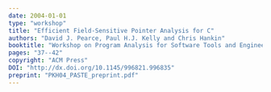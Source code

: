 ```yaml
---
date: 2004-01-01
type: "workshop"
title: "Efficient Field-Sensitive Pointer Analysis for C"
authors: "David J. Pearce, Paul H.J. Kelly and Chris Hankin"
booktitle: "Workshop on Program Analysis for Software Tools and Engineering (PASTE)"
pages: "37--42"
copyright: "ACM Press"
DOI: "http://dx.doi.org/10.1145/996821.996835"
preprint: "PKH04_PASTE_preprint.pdf"
---
```


